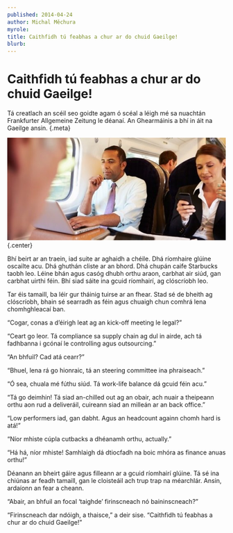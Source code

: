 ```yaml
---
published: 2014-04-24
author: Michal Měchura
myrole:
title: Caithfidh tú feabhas a chur ar do chuid Gaeilge!
blurb:
---
```


# Caithfidh tú feabhas a chur ar do chuid Gaeilge!

Tá creatlach an scéil seo goidte agam ó scéal a léigh mé sa nuachtán Frankfurter Allgemeine Zeitung le déanaí. An Ghearmáinis a bhí in áit na Gaeilge ansin. {.meta}

![](imzug.jpg){.center}

Bhí beirt ar an traein, iad suite ar aghaidh a chéile. Dhá ríomhaire glúine oscailte acu. Dhá ghuthán cliste ar an bhord. Dhá chupán caife Starbucks taobh leo. Léine bhán agus casóg dhubh orthu araon, carbhat air siúd, gan carbhat uirthi féin. Bhí siad sáite ina gcuid ríomhairí, ag clóscríobh leo.

Tar éis tamaill, ba léir gur tháinig tuirse ar an fhear. Stad sé de bheith ag clóscríobh, bhain sé searradh as féin agus chuaigh chun comhrá lena chomhghleacaí ban.

“Cogar, conas a d’éirigh leat ag an kick-off meeting le legal?”

“Ceart go leor. Tá compliance sa supply chain ag dul in airde, ach tá fadhbanna i gcónaí le controlling agus outsourcing.”

“An bhfuil? Cad atá cearr?”

“Bhuel, lena rá go hionraic, tá an steering committee ina phraiseach.”

“Ó sea, chuala mé fúthu siúd. Tá work-life balance dá gcuid féin acu.”

“Tá go deimhin! Tá siad an-chilled out ag an obair, ach nuair a theipeann orthu aon rud a deliveráil, cuireann siad an milleán ar an back office.”

“Low performers iad, gan dabht. Agus an headcount againn chomh hard is atá!”

“Níor mhiste cúpla cutbacks a dhéanamh orthu, actually.”

“Há há, níor mhiste! Samhlaigh dá dtiocfadh na boic mhóra as finance anuas orthu!”

Déanann an bheirt gáire agus filleann ar a gcuid ríomhairí glúine. Tá sé ina chiúnas ar feadh tamaill, gan le cloisteáil ach trup trap na méarchlár. Ansin, ardaíonn an fear a cheann.

“Abair, an bhfuil an focal ‘taighde’ firinscneach nó baininscneach?”

“Firinscneach dar ndóigh, a thaisce,” a deir sise. “Caithfidh tú feabhas a chur ar do chuid Gaeilge!”

